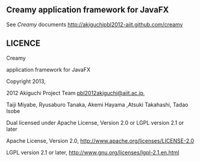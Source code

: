 ## Creamy application framework for JavaFX

See *Creamy* documents http://akiguchipbl2012-aiit.github.com/creamy

## LICENCE

Creamy

application framework for JavaFX

Copyright 2013,

2012 Akiguchi Project Team <pbl2012akiguchi@aiit.ac.jp>,

Taiji Miyabe, Ryusaburo Tanaka, Akemi Hayama ,Atsuki Takahashi, Tadao Isobe

Dual licensed under Apache License, Version 2.0 or LGPL version 2.1 or later

Apache License,  Version 2.0, http://www.apache.org/licenses/LICENSE-2.0

LGPL version 2.1 or later, http://www.gnu.org/licenses/lgpl-2.1.en.html
